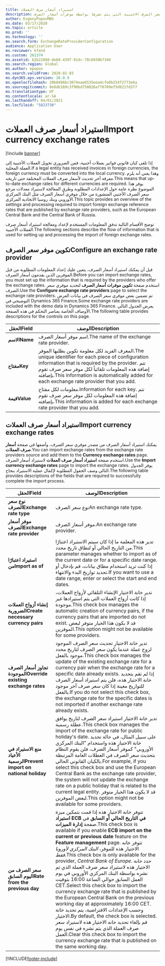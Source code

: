 ```yaml
---
title: استيراد أسعار صرف العملات
description: يوفر هذا الموضوع معلومات حول المتطلبات الخاصة باستيراد معدلات مرجع سعر الصرف الاجنبيه التي يتم نشرها بواسطة موفرات أسعار الصرف.
author: EvgenyPopovMBS
ms.date: 03/17/2020
ms.topic: article
ms.prod: ''
ms.technology: ''
ms.search.form: ExchangeRateProviderConfiguration
audience: Application User
ms.reviewer: kfend
ms.custom: 261374
ms.assetid: b2b22868-de68-439f-914c-78c6930b7340
ms.search.region: Global
ms.author: epopov
ms.search.validFrom: 2020-02-03
ms.dyn365.ops.version: 10.0.9
ms.openlocfilehash: 20b8496bc3074eae6535eea4cfe0b254f2773e6a
ms.sourcegitcommit: 0e8db169c3f90bd750826af76709ef5d621fd377
ms.translationtype: HT
ms.contentlocale: ar-SA
ms.lasthandoff: 04/01/2021
ms.locfileid: "5823730"
---
```

# <a name="import-currency-exchange-rates"></a><span data-ttu-id="f621d-103">استيراد أسعار صرف العملات</span><span class="sxs-lookup"><span data-stu-id="f621d-103">Import currency exchange rates</span></span>

[!include [banner](../includes/banner.md)]

<span data-ttu-id="f621d-104">إذا تلقى كيان قانوني فواتير بعملات أجنبية، فمن الضروري تحويل العملات الأجنبية إلى العملة المحلية.</span><span class="sxs-lookup"><span data-stu-id="f621d-104">If a legal entity has received invoices in foreign currencies, the foreign currency must be converted into the local currency.</span></span> <span data-ttu-id="f621d-105">وهذا يعني أنه يلزم معرفة آخر تحديث لأسعار صرف العملات المختلفة حتى تاريخه.</span><span class="sxs-lookup"><span data-stu-id="f621d-105">This means that up-to-date exchange rates for different currencies are required.</span></span> <span data-ttu-id="f621d-106">يوفر هذا الموضوع نظرة عامة حول الإعدادات المطلوبة وطرق المعالجة لاستيراد معدلات مرجع سعر الصرف الأجنبي المنشورة من خلال موفري أسعار الصرف مثل البنك المركزي الأوروبي وبنك روسيا الاتحادية المركزي.</span><span class="sxs-lookup"><span data-stu-id="f621d-106">This topic provides an overview of the settings and processing required to import foreign exchange reference rates that are published by exchange rate providers, such as the European Central Bank and the Central Bank of Russia.</span></span>

<span data-ttu-id="f621d-107">توضح الأقسام التالية تدفق المعلومات المستخدم لإعداد ومعالجة استيراد أسعار صرف العملات الأجنبية.</span><span class="sxs-lookup"><span data-stu-id="f621d-107">The following sections describe the flow of information that is used for setting up and processing the import of foreign exchange rates.</span></span>

## <a name="configure-an-exchange-rate-provider"></a><span data-ttu-id="f621d-108">تكوين موفر سعر الصرف</span><span class="sxs-lookup"><span data-stu-id="f621d-108">Configure an exchange rate provider</span></span>
<span data-ttu-id="f621d-109">قبل أن يمكنك استيراد أسعار الصرف، يتعين عليك إعداد المعلومات المطلوبة من قبل الموفرين الذين يقدمون أسعار الصرف.</span><span class="sxs-lookup"><span data-stu-id="f621d-109">Before you can import exchange rates, you must set up the information that is required by the providers who offer the exchange rates.</span></span> <span data-ttu-id="f621d-110">استخدم صفحة **تكوين موفرات أسعار الصرف** لتحديد موفري سعر الصرف.</span><span class="sxs-lookup"><span data-stu-id="f621d-110">Use the **Configure exchange rate providers** page to select the exchange rate providers.</span></span> <span data-ttu-id="f621d-111">تم تضمين بعض موفري سعر الصرف في بيانات العرض التوضيحي في Dynamics 365 Finance.</span><span class="sxs-lookup"><span data-stu-id="f621d-111">Some exchange rate providers are included with the demo data in Dynamics 365 Finance.</span></span> <span data-ttu-id="f621d-112">يعرض الجدول التالي الأوصاف الخاصة بعناصر التحكم في هذه الصفحة.</span><span class="sxs-lookup"><span data-stu-id="f621d-112">The following table provides descriptions for the controls on this page.</span></span>

| <span data-ttu-id="f621d-113">الحقل</span><span class="sxs-lookup"><span data-stu-id="f621d-113">Field</span></span> | <span data-ttu-id="f621d-114">الوصف</span><span class="sxs-lookup"><span data-stu-id="f621d-114">Description</span></span>                   |
|-----------|-----------------------------------|
| <span data-ttu-id="f621d-115">**الاسم**</span><span class="sxs-lookup"><span data-stu-id="f621d-115">**Name**</span></span>  | <span data-ttu-id="f621d-116">اسم موفر أسعار الصرف.</span><span class="sxs-lookup"><span data-stu-id="f621d-116">The name of the exchange rate provider.</span></span>                                                                                                                                                                                     |
| <span data-ttu-id="f621d-117">**مفتاح**</span><span class="sxs-lookup"><span data-stu-id="f621d-117">**Key**</span></span>   | <span data-ttu-id="f621d-118">المعرف الفريد لكل معلومة تكوين يطلبها الموفر.</span><span class="sxs-lookup"><span data-stu-id="f621d-118">The unique identifier for each piece of configuration information that is required by the provider.</span></span> <span data-ttu-id="f621d-119">تتم إضافة هذه المعلومات تلقائياً لكل موفر سعر صرف تقوم بإضافته.</span><span class="sxs-lookup"><span data-stu-id="f621d-119">This information is automatically added for each exchange rate provider that you add.</span></span> |
| <span data-ttu-id="f621d-120">**قيمة**</span><span class="sxs-lookup"><span data-stu-id="f621d-120">**Value**</span></span> | <span data-ttu-id="f621d-121">معلومات لكل مفتاح.</span><span class="sxs-lookup"><span data-stu-id="f621d-121">Information for each key.</span></span> <span data-ttu-id="f621d-122">تتم إضافة هذه المعلومات لكل موفر سعر صرف تقوم بإضافته.</span><span class="sxs-lookup"><span data-stu-id="f621d-122">This information is added for each exchange rate provider that you add.</span></span>                                                                                         |

## <a name="import-currency-exchange-rates"></a><span data-ttu-id="f621d-123">استيراد أسعار صرف العملات</span><span class="sxs-lookup"><span data-stu-id="f621d-123">Import currency exchange rates</span></span>
<span data-ttu-id="f621d-124">يمكنك استيراد أسعار الصرف من مصدر موفري سعر الصرف، وأضفها في صفحة **أسعار صرف العملات**.</span><span class="sxs-lookup"><span data-stu-id="f621d-124">You can import exchange rates from the exchange rate providers source and add them to the **Currency exchange rates** page.</span></span> <span data-ttu-id="f621d-125">استخدم صفحة **استيراد أسعار صرف العملات** لاستيراد أسعار الصرف.</span><span class="sxs-lookup"><span data-stu-id="f621d-125">Use the **Import currency exchange rates** page to import the exchange rates.</span></span> <span data-ttu-id="f621d-126">يوفر الجدول التالي وصف الحقول المطلوبة لإكمال عملية الاستيراد بنجاح.</span><span class="sxs-lookup"><span data-stu-id="f621d-126">The following table provides descriptions of the fields that are required to successfully complete the import process.</span></span>

| <span data-ttu-id="f621d-127">الحقل</span><span class="sxs-lookup"><span data-stu-id="f621d-127">Field</span></span> | <span data-ttu-id="f621d-128">الوصف</span><span class="sxs-lookup"><span data-stu-id="f621d-128">Description</span></span>                   |
|-----------|-----------------------------------|
| <span data-ttu-id="f621d-129">**نوع سعر الصرف**</span><span class="sxs-lookup"><span data-stu-id="f621d-129">**Exchange rate type**</span></span>                 | <span data-ttu-id="f621d-130">نوع سعر الصرف</span><span class="sxs-lookup"><span data-stu-id="f621d-130">An exchange rate type.</span></span>                                                                                                                                                                                                                                                                                                                                                      |
| <span data-ttu-id="f621d-131">**موفر أسعار الصرف**</span><span class="sxs-lookup"><span data-stu-id="f621d-131">**Exchange rate provider**</span></span>             | <span data-ttu-id="f621d-132">موفر أسعار الصرف.</span><span class="sxs-lookup"><span data-stu-id="f621d-132">An exchange rate provider.</span></span>                                                                                                                                                                                                                                                                                                                                                  |
| <span data-ttu-id="f621d-133">**استيراد اعتبارًا من**</span><span class="sxs-lookup"><span data-stu-id="f621d-133">**Import as of**</span></span>                       | <span data-ttu-id="f621d-134">تدير هذه المعلمة ما إذا كان سيتم الاستيراد اعتبارًا من التاريخ الحالي أو لنطاق تاريخ محدد.</span><span class="sxs-lookup"><span data-stu-id="f621d-134">This parameter manages whether to import as of the current date or for a specific date range.</span></span> <span data-ttu-id="f621d-135">إذا كنت تريد استخدام مطاق بيانات، قم بإدخال أو تحديد تواريخ البدء والانتهاء.</span><span class="sxs-lookup"><span data-stu-id="f621d-135">If you want to use a date range, enter or select the start and end dates.</span></span>                                                                                                                                                                                                                |
| <span data-ttu-id="f621d-136">**إنشاء أزواج العملات الضرورية**</span><span class="sxs-lookup"><span data-stu-id="f621d-136">**Create necessary currency pairs**</span></span>    | <span data-ttu-id="f621d-137">تدير خانة الاختيار الإنشاء التلقائي لأزواج العملات، إذا كانت أزواج العملات التي يتم استيرادها غير موجودة.</span><span class="sxs-lookup"><span data-stu-id="f621d-137">This check box manages the automatic creation of currency pairs, if the currency pairs that are imported do not exist.</span></span> <span data-ttu-id="f621d-138">قد لا يكون هذا الخيار متوفر لبعض الموفرين.</span><span class="sxs-lookup"><span data-stu-id="f621d-138">This option might not be available for some providers.</span></span>                                                                                                                                                                                               |
| <span data-ttu-id="f621d-139">**تجاوز أسعار الصرف الموجودة**</span><span class="sxs-lookup"><span data-stu-id="f621d-139">**Override existing exchange rates**</span></span>   | <span data-ttu-id="f621d-140">تدير خانة الاختيار تحديث سعر الصرف الموجود لزوج عملة عندما يكون سعر الصرف لتاريخ محدد موجود بالفعل.</span><span class="sxs-lookup"><span data-stu-id="f621d-140">This check box manages the update of the existing exchange rate for a currency pair when the exchange rate for a specific date already exists.</span></span> <span data-ttu-id="f621d-141">إذا لم تقم بتحديد خانة الاختيار هذه، فلن يتم استيراد أسعار الصرف للتواريخ معينة إذا كان سعر صرف آخر موجود بالفعل.</span><span class="sxs-lookup"><span data-stu-id="f621d-141">If you do not select this check box, the exchange rate for the specific dates is not imported if another exchange rate already exists.</span></span>                                                                                       |
| <span data-ttu-id="f621d-142">**منع الاستيراد في الأعياد الرسمية**</span><span class="sxs-lookup"><span data-stu-id="f621d-142">**Prevent import on national holiday**</span></span> | <span data-ttu-id="f621d-143">تدير خانة الاختيار استيراد سعر الصرف لتاريخ يوافق عطلة رسمية.</span><span class="sxs-lookup"><span data-stu-id="f621d-143">This check box manages the import of the exchange rate for public holiday's date.</span></span> <span data-ttu-id="f621d-144">على سبيل المثال، في حالة تحديد خانة الاختيار هذه واستخدام "البنك المركزي الأوروبي" كموفر أسعار الصرف، فلن يقوم النظام بتحديث سعر الصرف في العطلات العامة المرتبطة بالكيان القانوني الحالي.</span><span class="sxs-lookup"><span data-stu-id="f621d-144">For example, if you select this check box and use the European Central Bank as the exchange rate provider, the system will not update the exchange rate on a public holiday that is related to the current legal entity.</span></span> <span data-ttu-id="f621d-145">قد لا يكون هذا الخيار متوفر لبعض الموفرين.</span><span class="sxs-lookup"><span data-stu-id="f621d-145">This option might not be available for some providers.</span></span> |
| <span data-ttu-id="f621d-146">**سعر الصرف من اليوم السابق**</span><span class="sxs-lookup"><span data-stu-id="f621d-146">**Rate from the previous day**</span></span> | <span data-ttu-id="f621d-147">تتوفر خانه الاختيار هذه إذا قمت بتمكين ميزة **استيراد ECB في التاريخ الحالي أو السابق** في صفحة **إدارة الميزات**.</span><span class="sxs-lookup"><span data-stu-id="f621d-147">This check box is available if you enable **ECB import on the current or previous date** feature on the **Feature management** page.</span></span> <span data-ttu-id="f621d-148">تتوفر خانه الاختيار هذه للموفر، *البنك المركزي لأوروبا فقط*.</span><span class="sxs-lookup"><span data-stu-id="f621d-148">This check box is only available for the provider, *Central Bank of Europe*.</span></span> <span data-ttu-id="f621d-149">حدد خانة الاختيار هذه لاستيراد سعر صرف العملة الذي تم نشره بواسطة البنك المركزي الأوروبي في يوم العمل السابق حوالي الساعة 16:00 بتوقيت CET.</span><span class="sxs-lookup"><span data-stu-id="f621d-149">Select this check box to import the currency exchange rate that is published by the European Central Bank on the previous working day at approximately 16:00 CET.</span></span> <span data-ttu-id="f621d-150">وحسب الإعدادات الافتراضية، يتم تحديد خانة الاختيار.</span><span class="sxs-lookup"><span data-stu-id="f621d-150">By default, the check box is selected.</span></span> <span data-ttu-id="f621d-151">قم بإلغاء تحديد خانه الاختيار هذه لاستيراد سعر صرف العملة الذي يتم نشره في نفس يوم العمل.</span><span class="sxs-lookup"><span data-stu-id="f621d-151">Clear this check box to import the currency exchange rate that is published on the same working day.</span></span>  |


[!INCLUDE[footer-include](../../includes/footer-banner.md)]